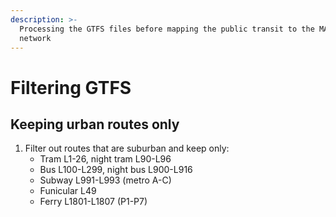 ```yaml
---
description: >-
  Processing the GTFS files before mapping the public transit to the MATSim
  network
---
```


# Filtering GTFS

## Keeping urban routes only

1. Filter out routes that are suburban and keep only:
   * Tram L1-26, night tram L90-L96
   * Bus L100-L299, night bus L900-L916
   * Subway L991-L993 (metro A-C)
   * Funicular L49
   * Ferry L1801-L1807 (P1-P7)
